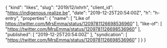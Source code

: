 {
  "kind": "likes",
  "slug": "2019/12/ixhrh",
  "client_id": "https://indigenous.realize.be",
  "date": "2019-12-25T20:54:00Z",
  "h": "h-entry",
  "properties": {
    "name": [
      "Like of https://twitter.com/MrsEmma/status/1209781126698536960"
    ],
    "like-of": [
      "https://twitter.com/MrsEmma/status/1209781126698536960"
    ],
    "published": [
      "2019-12-25T20:54:00Z"
    ],
    "syndication": [
      "https://twitter.com/MrsEmma/status/1209781126698536960"
    ]
  }
}
